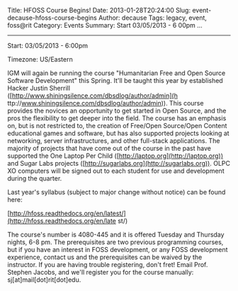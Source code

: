 Title: HFOSS Course Begins!
Date: 2013-01-28T20:24:00
Slug: event-decause-hfoss-course-begins
Author: decause
Tags: legacy, event, foss@rit
Category: Events
Summary: Start  03/05/2013 - 6 00pm ... 

---
Start: 03/05/2013 - 6:00pm

Timezone: US/Eastern

IGM will again be running the course "Humanitarian Free and Open Source
Software Development" this Spring. It'll be taught this year by established
Hacker Justin Sherrill ([http://www.shiningsilence.com/dbsdlog/author/admin](h
ttp://www.shiningsilence.com/dbsdlog/author/admin)). This course provides the
novices an opportunity to get started in Open Source, and the pros the
flexibility to get deeper into the field. The course has an emphasis on, but
is not restricted to, the creation of Free/Open Source/Open Content
educational games and software, but has also supported projects looking at
networking, server infrastructures, and other full-stack applications. The
majority of projects that have come out of the course in the past have
supported the One Laptop Per Child ([http://laptop.org](http://laptop.org))
and Sugar Labs projects ([http://sugarlabs.org](http://sugarlabs.org)). OLPC
XO computers will be signed out to each student for use and development during
the quarter.

Last year's syllabus (subject to major change without notice) can be found
here:

[http://hfoss.readthedocs.org/en/latest/](http://hfoss.readthedocs.org/en/late
st/)

The course's number is 4080-445 and it is offered Tuesday and Thursday nights,
6-8 pm. The prerequisites are two previous programming courses, but if you
have an interest in FOSS development, or any FOSS development experience,
contact us and the prerequisites can be waived by the instructor. If you are
having trouble registering, don't fret! Email Prof. Stephen Jacobs, and we'll
register you for the course manually: sj[at]mail[dot]rit[dot]edu.

